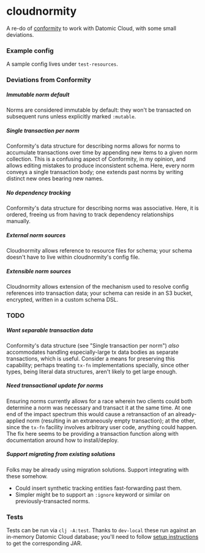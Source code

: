 # cloudnormity

A re-do of [conformity](https://github.com/avescodes/conformity) to
work with Datomic Cloud, with some small deviations.

### Example config

A sample config lives under `test-resources`.

### Deviations from Conformity

##### Immutable norm default
  Norms are considered immutable by default: they won't be transacted
  on subsequent runs unless explicitly marked `:mutable`.

##### Single transaction per norm
  Conformity's data structure for describing norms allows for norms to
  accumulate transactions over time by appending new items to a given
  norm collection. This is a confusing aspect of Conformity, in my
  opinion, and allows editing mistakes to produce inconsistent schema.
  Here, every norm conveys a single transaction body; one extends past
  norms by writing distinct new ones bearing new names.

##### No dependency tracking
  Conformity's data structure for describing norms was associative.
  Here, it is ordered, freeing us from having to track dependency
  relationships manually.

##### External norm sources
  Cloudnormity allows reference to resource files for schema; your
  schema doesn't have to live within cloudnormity's config file.

##### Extensible norm sources
  Cloudnormity allows extension of the mechanism used to resolve
  config references into transaction data; your schema can reside in
  an S3 bucket, encrypted, written in a custom schema DSL.
  
### TODO

##### Want separable transaction data
  Conformity's data structure (see "Single transaction per norm")
  *also* accommodates handling especially-large tx data bodies as
  separate transactions, which is useful. Consider a means for
  preserving this capability; perhaps treating `tx-fn` implementations
  specially, since other types, being literal data structures, aren't
  likely to get large enough.

##### Need transactional update for norms
  Ensuring norms currently allows for a race wherein two clients could
  both determine a norm was necessary and transact it at the same
  time. At one end of the impact spectrum this would cause a
  retransaction of an already-applied norm (resulting in an
  extraneously empty transaction); at the other, since the `tx-fn`
  facility involves arbitrary user code, anything could happen. The
  fix here seems to be providing a transaction function along with
  documentation around how to install/deploy.
  
##### Support migrating from existing solutions
  Folks may be already using migration solutions. Support integrating
  with these somehow.
  - Could insert synthetic tracking entities fast-forwarding past them.
  - Simpler might be to support an `:ignore` keyword or similar on
    previously-transacted norms.

### Tests

Tests can be run via `clj -A:test`. Thanks to `dev-local` these run
against an in-memory Datomic Cloud database; you'll need to follow
[setup instructions](https://docs.datomic.com/cloud/dev-local.html) to
get the corresponding JAR.